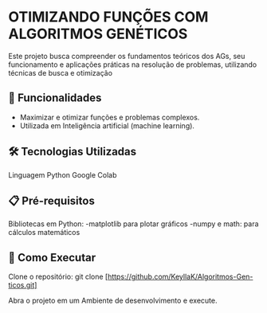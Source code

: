 # OTIMIZANDO FUNÇÕES COM ALGORITMOS GENÉTICOS
Este projeto busca compreender os fundamentos teóricos dos AGs, seu funcionamento e aplicações
práticas na resolução de problemas, utilizando técnicas de busca e otimização

## 🎯 Funcionalidades
- Maximizar e otimizar funções e problemas complexos.
- Utilizada em Inteligência artificial (machine learning).

## 🛠️ Tecnologias Utilizadas
Linguagem Python
Google Colab

## 📋 Pré-requisitos
Bibliotecas em Python: 
-matplotlib para plotar gráficos
-numpy e math: para cálculos matemáticos

## 🚀 Como Executar
Clone o repositório:
git clone [https://github.com/KeyllaK/Algoritmos-Gen-ticos.git]

Abra o projeto em um Ambiente de desenvolvimento e execute.
